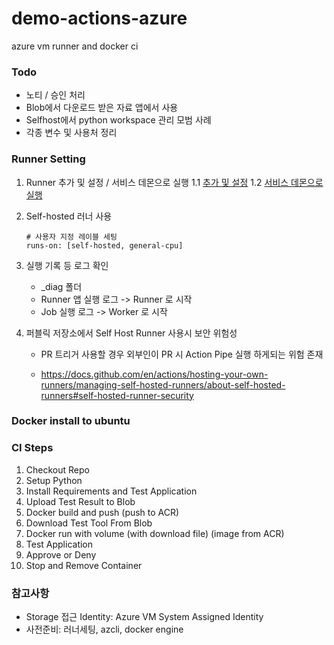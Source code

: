 # demo-actions-azure
azure vm runner and docker ci

### Todo
- 노티 / 승인 처리
- Blob에서 다운로드 받은 자료 앱에서 사용
- Selfhost에서 python workspace 관리 모범 사례
- 각종 변수 및 사용처 정리

### Runner Setting
1. Runner 추가 및 설정 / 서비스 데몬으로 실행
    1.1 [추가 및 설정](https://docs.github.com/ko/enterprise-cloud@latest/actions/hosting-your-own-runners/managing-self-hosted-runners/adding-self-hosted-runners)
    1.2 [서비스 데몬으로 실행](https://docs.github.com/ko/enterprise-cloud@latest/actions/hosting-your-own-runners/managing-self-hosted-runners/configuring-the-self-hosted-runner-application-as-a-service)

2. Self-hosted 러너 사용

    ```
    # 사용자 지정 레이블 세팅
    runs-on: [self-hosted, general-cpu]
    ```
3. 실행 기록 등 로그 확인
    - _diag 폴더
    - Runner 앱 실행 로그 -> Runner 로 시작
    - Job 실행 로그 -> Worker 로 시작

4. 퍼블릭 저장소에서 Self Host Runner 사용시 보안 위험성
    - PR 트리거 사용할 경우 외부인이 PR 시 Action Pipe 실행 하게되는 위험 존재

    - https://docs.github.com/en/actions/hosting-your-own-runners/managing-self-hosted-runners/about-self-hosted-runners#self-hosted-runner-security

### Docker install to ubuntu


### CI Steps
1. Checkout Repo
2. Setup Python
3. Install Requirements and Test Application
4. Upload Test Result to Blob
5. Docker build and push (push to ACR)
6. Download Test Tool From Blob
7. Docker run with volume (with download file) (image from ACR)
8. Test Application
9. Approve or Deny
10. Stop and Remove Container

### 참고사항
- Storage 접근 Identity: Azure VM System Assigned Identity
- 사전준비: 러너세팅, azcli, docker engine

